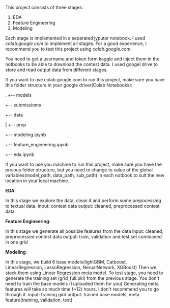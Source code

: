 This project consists of three stages:
1. EDA
2. Feature Engineering
3. Modeling

Each stage is implemented in a separated jyputer notebook. I used *colab.google.com* to implement all stages.
For a good experience, I recommend you to test this project using *colab.google.com*.

You need to get a username and token form kaggle and inject them in the notbooks to be able to download the contest data.
I used googel drive to store and read output data from different stages.

If you want to use colab.google.com to run this project, make sure you have this folder structure in your google driver(Colab Notebooks):

.
+-- models

+-- submissioms

+-- data

|    +-- prep

+-- modeling.ipynb

+-- feature_engineering.ipynb

+-- eda.ipynb

If you want to use you machine to run this project, make sure you have the prvious folder structure, but you need 
to change to value of the global variables(model_path, data_path, sub_path) in each notbook to suit the new location in your local machine.



**EDA**:

In this stage we explore the data, clean it and perform some prepocessing to textual data.
input: contest data
output: cleaned, preprocessed contest data

**Feature Engineering**:

In this stage we generate all possible features from the data
input: cleaned, preprocessed contest data
output: train, validation and test set combianed in one grid

**Modeling**:

In this stage, we build 6 base models(lightGBM, Catboost, LinearRegression, LassoRegression, NerualNetwork, XGBoost)
Then we stack them using Linear Regression meta model.
To test stage, you need to generate the training set (grid_full.pkl) from the previous stage.
You don't need to train the base models (I uploaded them for you)
Generating meta features will take so much time (~12) hours. I don't recommend you to go through it. 
input: training gird
output: trained base models, meta feature(training, validation, test)
